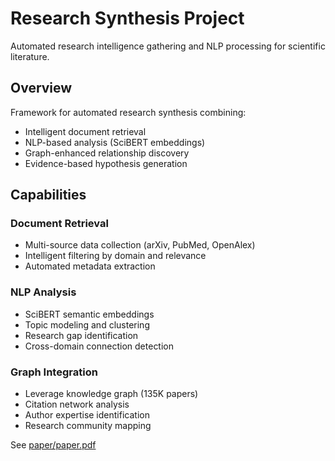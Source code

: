 # Research Synthesis Project

Automated research intelligence gathering and NLP processing for scientific literature.

## Overview

Framework for automated research synthesis combining:
- Intelligent document retrieval
- NLP-based analysis (SciBERT embeddings)
- Graph-enhanced relationship discovery
- Evidence-based hypothesis generation

## Capabilities

### Document Retrieval
- Multi-source data collection (arXiv, PubMed, OpenAlex)
- Intelligent filtering by domain and relevance
- Automated metadata extraction

### NLP Analysis
- SciBERT semantic embeddings
- Topic modeling and clustering
- Research gap identification
- Cross-domain connection detection

### Graph Integration
- Leverage knowledge graph (135K papers)
- Citation network analysis
- Author expertise identification
- Research community mapping

See [paper/paper.pdf](../../paper/paper.pdf)
